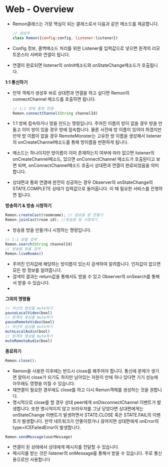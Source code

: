 # Web - Overview

* Remon클래스는 가장 핵심이 되는 클래스로서 다음과 같은 메소드를 제공합니다.

  ```javascript
  // 생성자
  class Remon({config:config, listener:listener})
  ```

* Config 정보, 콜백메소드 처리를 위한 Listener를 입력값으로 넣으면 원격의 리모트몬스터 서버와 연결이 됩니다.
* 연결이 완료되면 listener의 onInit메소드와 onStateChange메소드가 호출됩니다.

**1:1 통신하기**

* 만약 객체가 생성후 바로 상대편과 연결을 하고 싶다면 Remon의 connectChannel 메소드를 호출하면 됩니다.

  ```javascript
  // 1:1 방에 통화 연결
  Remon.connectChannel(String channelId)
  ```

* 1:1 방에 접속하거나 방을 만드는 명령입니다. 주어진 이름의 방이 없을 경우 방을 만들고 이미 방이 있을 경우 방에 접속합니다. 물론 사전에 방 이름이 있어야 하겠지만 만약 방 이름이 없을 경우 RemoteMonster는 고유한 방 이름을 생성해서 listener의 onCreateChannel메소드를 통해 방이름을 반환하게 됩니다.
* 메소드는 하나이지만 방이름이 이미 존재하는지 여부에 따라 없으면 listener의 onCreateChannel메소드, 있으면 onConnectChannel 메소드가 호출된다고 보면 되며, onConnectChannel메소드 호출시 상대편과 연결이 완료되었음을 의미합니다.
* 상대편과 통화 연결에 완전히 성공하는 경우 Observer의 onStateChange의 STATE.COMPLETE 상태가 입력값으로 들어옵니다. 이 때 필요한 서비스를 진행하면 됩니다.

**방송하기 & 방송 시청하기**

```javascript
Remon.createCast(roomname); // 방송용 방 만들기
Remon.joinCast(room id); //방송용 방 시청하기
```

* 방송용 방을 만들거나 시청하는 명령입니다.

```javascript
// 1:1 방을 검색
Remon.search(String channelId)
// 방송용 방을 검색
Remon.liveRooms()
```

* 주어진 인자값에 해당하는 방이름이 있는지 검색하여 알려줍니다. 인자값이 없으면 모든 방 정보를 알려줍니다.
* 검색의 결과는 return값을 통해서도 받을 수 있고 Observer의 onSearch를 통해서 받을 수 있습니다.
* 
**그외의 명령들**

```javascript
// 자신의 영상을 mute하기
pauseLocalVideo(bool)
// 원격의 영상을 mute하기
pauseRemoteVideo(bool)
// 자신의 음성을 mute하기
muteLocalAudio(bool)
// 원격의 영상을 mute하기
muteRemoteAudio(bool)
```

**종료하기**

```javascript
Remon.close();
```

* Remon을 사용한 이후에는 반드시 close를 해주어야 합니다. 통신에 문제가 생기면 알아서 close가 되기도 하지만 남아있는 자원이 만에 하나 있다면 기기 성능에 아무래도 영향을 미칠 수 있습니다.
* 재연결이 필요한 경우에도 close를 하고 다시 Remon객체를 생성하는 것을 권합니다.
* 명시적으로 close를 할 경우 상대 peer에게 onDisconnectChannel 이벤트가 발생합니다. 또한 명시적이지 않고 브라우저를 그냥 닫았다면  상대편에게는 onStateChange 이벤트가 발생하면서 STATE.CLOSE 혹은 STATE.FAIL의 이벤트가 발생합니다. 만약 네트워크가 안좋아졌거나 끊어지면 상대편에게 onError의 type=ICEFailedError이 발생합니다.

```javascript
Remon.sendMessage(userMessage)
```

* 연결이 된 상태에서 상대에게 메시지를 전달할 수 있습니다.
* 메시지를 받는 것은 listener의 onMessage를 통해서 받을 수 있습니다. 주로 통신용으로만 사용합니다

